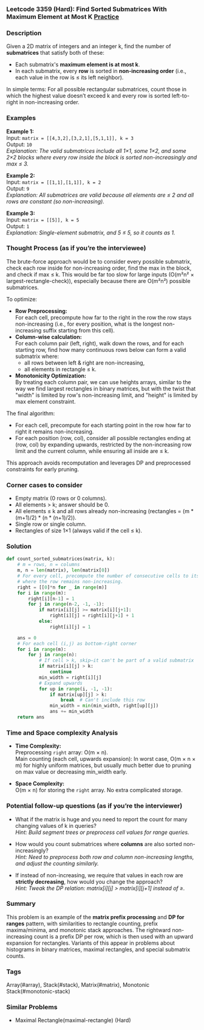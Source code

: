 ### Leetcode 3359 (Hard): Find Sorted Submatrices With Maximum Element at Most K [Practice](https://leetcode.com/problems/find-sorted-submatrices-with-maximum-element-at-most-k)

### Description  
Given a 2D matrix of integers and an integer k, find the number of **submatrices** that satisfy both of these:
- Each submatrix's **maximum element is at most k**.
- In each submatrix, every **row** is sorted in **non-increasing order** (i.e., each value in the row is ≤ its left neighbor).

In simple terms: For all possible rectangular submatrices, count those in which the highest value doesn’t exceed k and every row is sorted left-to-right in non-increasing order.

### Examples  

**Example 1:**  
Input: `matrix = [[4,3,2],[3,2,1],[5,1,1]], k = 3`  
Output: `10`  
*Explanation: The valid submatrices include all 1×1, some 1×2, and some 2×2 blocks where every row inside the block is sorted non-increasingly and max ≤ 3.*

**Example 2:**  
Input: `matrix = [[1,1],[1,1]], k = 2`  
Output: `9`  
*Explanation: All submatrices are valid because all elements are ≤ 2 and all rows are constant (so non-increasing).*

**Example 3:**  
Input: `matrix = [[5]], k = 5`  
Output: `1`  
*Explanation: Single-element submatrix, and 5 ≤ 5, so it counts as 1.*

### Thought Process (as if you’re the interviewee)  
The brute-force approach would be to consider every possible submatrix, check each row inside for non-increasing order, find the max in the block, and check if max ≤ k. This would be far too slow for large inputs (O(m²n² × largest-rectangle-check)), especially because there are O(m²n²) possible submatrices.

To optimize:
- **Row Preprocessing:**  
  For each cell, precompute how far to the right in the row the row stays non-increasing (i.e., for every position, what is the longest non-increasing suffix starting from this cell).  
- **Column-wise calculation:**  
  For each column pair (left, right), walk down the rows, and for each starting row, find how many continuous rows below can form a valid submatrix where:  
    - all rows between left & right are non-increasing,  
    - all elements in rectangle ≤ k.  
- **Monotonicity Optimization:**  
  By treating each column pair, we can use heights arrays, similar to the way we find largest rectangles in binary matrices, but with the twist that "width" is limited by row's non-increasing limit, and "height" is limited by max element constraint.

The final algorithm:
- For each cell, precompute for each starting point in the row how far to right it remains non-increasing.
- For each position (row, col), consider all possible rectangles ending at (row, col) by expanding upwards, restricted by the non-increasing row limit and the current column, while ensuring all inside are ≤ k.

This approach avoids recomputation and leverages DP and preprocessed constraints for early pruning.

### Corner cases to consider  
- Empty matrix (0 rows or 0 columns).
- All elements > k; answer should be 0.
- All elements ≤ k and all rows already non-increasing (rectangles = (m \* (m+1)/2) \* (n \* (n+1)/2)).
- Single row or single column.
- Rectangles of size 1×1 (always valid if the cell ≤ k).

### Solution

```python
def count_sorted_submatrices(matrix, k):
    # m = rows, n = columns
    m, n = len(matrix), len(matrix[0])
    # For every cell, precompute the number of consecutive cells to its right (including itself)
    # where the row remains non-increasing.
    right = [[0]*n for _ in range(m)]
    for i in range(m):
        right[i][n-1] = 1
        for j in range(n-2, -1, -1):
            if matrix[i][j] >= matrix[i][j+1]:
                right[i][j] = right[i][j+1] + 1
            else:
                right[i][j] = 1

    ans = 0
    # For each cell (i,j) as bottom-right corner
    for i in range(m):
        for j in range(n):
            # If cell > k, skip—it can't be part of a valid submatrix
            if matrix[i][j] > k:
                continue
            min_width = right[i][j]
            # Expand upwards
            for up in range(i, -1, -1):
                if matrix[up][j] > k:
                    break  # Can't include this row
                min_width = min(min_width, right[up][j])
                ans += min_width
    return ans
```

### Time and Space complexity Analysis  

- **Time Complexity:**  
  Preprocessing `right` array: O(m × n).  
  Main counting (each cell, upwards expansion): In worst case, O(m × n × m) for highly uniform matrices, but usually much better due to pruning on max value or decreasing min_width early.
  
- **Space Complexity:**  
  O(m × n) for storing the `right` array. No extra complicated storage.

### Potential follow-up questions (as if you’re the interviewer)  

- What if the matrix is huge and you need to report the count for many changing values of k in queries?  
  *Hint: Build segment trees or preprocess cell values for range queries.*

- How would you count submatrices where **columns** are also sorted non-increasingly?  
  *Hint: Need to preprocess both row and column non-increasing lengths, and adjust the counting similarly.*

- If instead of non-increasing, we require that values in each row are **strictly decreasing**, how would you change the approach?  
  *Hint: Tweak the DP relation: matrix[i][j] > matrix[i][j+1] instead of ≥.*

### Summary
This problem is an example of the **matrix prefix processing** and **DP for ranges** pattern, with similarities to rectangle counting, prefix maxima/minima, and monotonic stack approaches. The rightward non-increasing count is a prefix DP per row, which is then used with an upward expansion for rectangles. Variants of this appear in problems about histograms in binary matrices, maximal rectangles, and special submatrix counts.

### Tags
Array(#array), Stack(#stack), Matrix(#matrix), Monotonic Stack(#monotonic-stack)

### Similar Problems
- Maximal Rectangle(maximal-rectangle) (Hard)